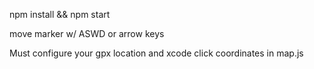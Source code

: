 npm install && npm start

move marker w/ ASWD or arrow keys

Must configure your gpx location and xcode click coordinates in map.js
